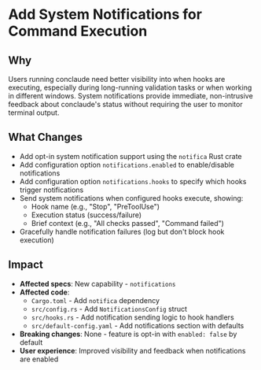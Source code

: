# Add System Notifications for Command Execution

## Why

Users running conclaude need better visibility into when hooks are executing, especially during long-running validation tasks or when working in different windows. System notifications provide immediate, non-intrusive feedback about conclaude's status without requiring the user to monitor terminal output.

## What Changes

- Add opt-in system notification support using the `notifica` Rust crate
- Add configuration option `notifications.enabled` to enable/disable notifications
- Add configuration option `notifications.hooks` to specify which hooks trigger notifications
- Send system notifications when configured hooks execute, showing:
  - Hook name (e.g., "Stop", "PreToolUse")
  - Execution status (success/failure)
  - Brief context (e.g., "All checks passed", "Command failed")
- Gracefully handle notification failures (log but don't block hook execution)

## Impact

- **Affected specs**: New capability - `notifications`
- **Affected code**:
  - `Cargo.toml` - Add `notifica` dependency
  - `src/config.rs` - Add `NotificationsConfig` struct
  - `src/hooks.rs` - Add notification sending logic to hook handlers
  - `src/default-config.yaml` - Add notifications section with defaults
- **Breaking changes**: None - feature is opt-in with `enabled: false` by default
- **User experience**: Improved visibility and feedback when notifications are enabled
